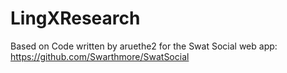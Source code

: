 LingXResearch
=============

Based on Code written by aruethe2 for the Swat Social web app: https://github.com/Swarthmore/SwatSocial
